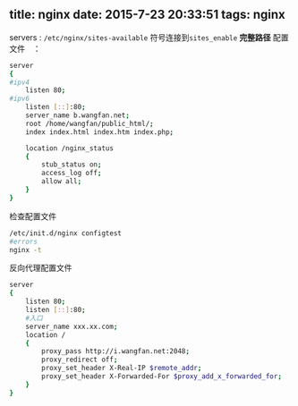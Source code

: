 title: nginx
date: 2015-7-23 20:33:51
tags: nginx
---
servers : `/etc/nginx/sites-available`
符号连接到`sites_enable`
**完整路径**
配置文件　：　

<!--more-->

```bash
server
{
#ipv4
	listen 80;
#ipv6
	listen [::]:80;
	server_name b.wangfan.net;
	root /home/wangfan/public_html/;
	index index.html index.htm index.php;

	location /nginx_status
	{
		stub_status on;
		access_log off;
		allow all;
	}
}
```

检查配置文件
```bash
/etc/init.d/nginx configtest
#errors
nginx -t
```

反向代理配置文件

```bash
server
{
	listen 80;
	listen [::]:80;
    #入口
	server_name xxx.xx.com;
	location /
	{
		proxy_pass http://i.wangfan.net:2048;
		proxy_redirect off;
		proxy_set_header X-Real-IP $remote_addr;
		proxy_set_header X-Forwarded-For $proxy_add_x_forwarded_for;
	}
}
```